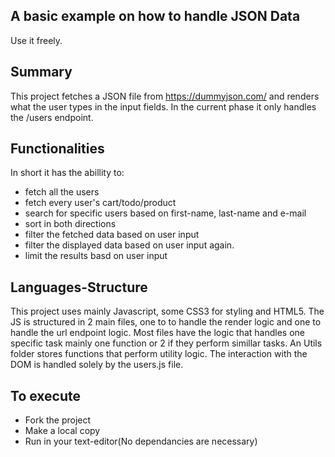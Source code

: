 ## A basic example on how to handle JSON Data
Use it freely.

## Summary
This project fetches a JSON file from https://dummyjson.com/ and renders what the user types in the input fields. In the current phase it only handles the /users endpoint. 

## Functionalities
In short it has the abillity to:
 - fetch all the users
 - fetch every user's cart/todo/product 
 - search for specific users based on first-name, last-name and e-mail 
 - sort in both directions 
 - filter the fetched data based on user input 
 - filter the displayed data based on user input again.
 - limit the results basd on user input

## Languages-Structure
This project uses mainly Javascript, some CSS3 for styling and HTML5.
The JS is structured in 2 main files, one to to handle the render logic and one to handle the url endpoint logic. Most files have the logic that handles one specific task mainly one function or 2 if they perform simillar tasks. An Utils folder stores functions that perform utility logic. The interaction with the DOM is handled solely by the users.js file.

## To execute
- Fork the project
- Make a local copy
- Run in your text-editor(No dependancies are necessary)

